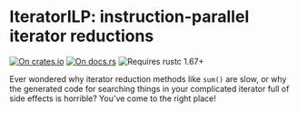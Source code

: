 # IteratorILP: instruction-parallel iterator reductions

[![On crates.io](https://img.shields.io/crates/v/iterator_ilp.svg)](https://crates.io/crates/iterator_ilp)
[![On docs.rs](https://docs.rs/iterator_ilp/badge.svg)](https://docs.rs/iterator_ilp/)
![Requires rustc 1.67+](https://img.shields.io/badge/rustc-1.67+-red.svg)

Ever wondered why iterator reduction methods like `sum()` are slow, or why the
generated code for searching things in your complicated iterator full of side
effects is horrible? You've come to the right place!